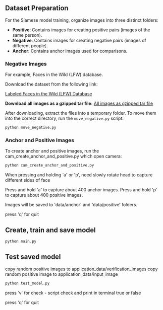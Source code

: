 ## Dataset Preparation

For the Siamese model training, organize images into three distinct folders:
- **Positive**: Contains images for creating positive pairs (images of the same person).
- **Negative**: Contains images for creating negative pairs (images of different people).
- **Anchor**: Contains anchor images used for comparisons.

### Negative Images

For example, Faces in the Wild (LFW) database.

Download the dataset from the following link:

[Labeled Faces in the Wild (LFW) Database](https://vis-www.cs.umass.edu/lfw/)

**Download all images as a gzipped tar file:**
[All images as gzipped tar file](https://vis-www.cs.umass.edu/lfw/lfw.tgz)

After downloading, extract the files into a temporary folder. To move them into the correct directory, run the `move_negative.py` script:

```bash
python move_negative.py
```
### Anchor and Positive Images

To create anchor and positive images, 
run the cam_create_anchor_and_positive.py which open camera:

```bash
python cam_create_anchor_and_positive.py
```

When pressing and holding 'a' or 'p', 
need slowly rotate head to capture different sides of face

Press and hold 'a' to capture about 400 anchor images.
Press and hold 'p' to capture about 400 positive images.

Images will be saved to 'data/anchor' and 'data/positive' folders.

press 'q' for quit

## Create, train and save model

```bash
python main.py
```

## Test saved model

copy random positive images to application_data/verification_images
copy random positive image to application_data/input_image

```bash
python test_model.py
```

press 'v' for check - script check and print in terminal true or false

press 'q' for quit